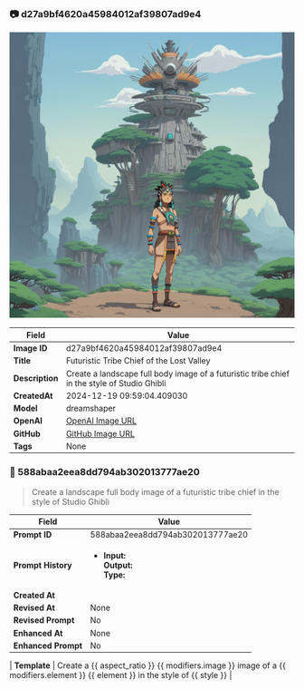 

### 📷 d27a9bf4620a45984012af39807ad9e4 


![data.id](./d27a9bf4620a45984012af39807ad9e4.jpg)


| Field          | Value                                                                                                                     |
|----------------|---------------------------------------------------------------------------------------------------------------------------|
| **Image ID**             | d27a9bf4620a45984012af39807ad9e4                                                                                                             |
| **Title**           | Futuristic Tribe Chief of the Lost Valley                                                                                                       |
| **Description**           | Create a landscape full body image of a futuristic tribe chief in the style of Studio Ghibli                                                                                                       |
| **CreatedAt**        | 2024-12-19 09:59:04.409030                                                                                                        |
| **Model**        | dreamshaper                                                                                                        |
| **OpenAI**         | [OpenAI Image URL](http://192.168.1.85:8081/generated-images/b6410716893.png)                                                                                |
| **GitHub**         | [GitHub Image URL](https://raw.githubusercontent.com/Caneta-Silva/weeb/refs/heads/main/images/d27a9bf4620a45984012af39807ad9e4/d27a9bf4620a45984012af39807ad9e4.jpg)                                                                                |
| **Tags**       | None                                                                                                                   |

### 📜 588abaa2eea8dd794ab302013777ae20

> Create a landscape full body image of a futuristic tribe chief in the style of Studio Ghibli

| Field          | Value                                                                                                                                                                      |
|----------------|----------------------------------------------------------------------------------------------------------------------------------------------------------------------------|
| **Prompt ID**  | 588abaa2eea8dd794ab302013777ae20                                                                                                                                                            |
| **Prompt History** | <ul><li>**Input:**  <br> **Output:**  <br> **Type:** </li></ul> |
| **Created At** |                                                                                                                                                    |
| **Revised At** | None                                                                                                                                                   |
| **Revised Prompt** | No                                                                                                                                                                      |
| **Enhanced At** | None                                                                                                                                                  |
| **Enhanced Prompt** | No                                                                                                                                                                    |

| **Template**   | Create a {{ aspect_ratio }} {{ modifiers.image }} image of a {{ modifiers.element }} {{ element }} in the style of {{ style }}                                                                                                                                           |


